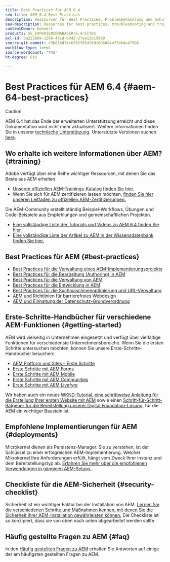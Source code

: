 ```yaml
---
title: Best Practices für AEM 6.4
seo-title: AEM 6.4 Best Practices
description: Ressourcen für Best Practices, Problembehandlung und Schulungen für AEM 6.4
seo-description: Resources for best practices, troubleshooting and training for AEM 6.4
contentOwner: bohnert
products: SG_EXPERIENCEMANAGER/6.4/SITES
exl-id: ba222869-1268-481d-b342-27ea12b15999
source-git-commit: c5b816d74c6f02f85476d16868844f39b4c47996
workflow-type: tm+mt
source-wordcount: '445'
ht-degree: 81%

---
```


# Best Practices für AEM 6.4 {#aem-64-best-practices}

>[!CAUTION]
>
>AEM 6.4 hat das Ende der erweiterten Unterstützung erreicht und diese Dokumentation wird nicht mehr aktualisiert. Weitere Informationen finden Sie in unserer [technische Unterstützung](https://helpx.adobe.com/de/support/programs/eol-matrix.html). Unterstützte Versionen suchen [here](https://experienceleague.adobe.com/docs/?lang=de).

## Wo erhalte ich weitere Informationen über AEM? {#training}

Adobe verfügt über eine Reihe wichtiger Ressourcen, mit denen Sie das Beste aus AEM erhalten.

* [Unseren offiziellen AEM-Trainings-Katalog finden Sie hier.](https://training.adobe.com/training/current-courses.html#solution=adobeExperienceManager&amp;p=1)
* Wenn Sie sich für AEM zertifizieren lassen möchten, [finden Sie hier unseren Leitfaden zu offiziellen AEM-Zertifizierungen.](https://training.adobe.com/certification/exams.html#p=1&amp;solution=adobeExperienceManager)

Die AEM-Community erstellt ständig Beispiel-Workflows, Übungen und Code-Beispiele aus Empfehlungen und gemeinschaftlichen Projekten.

* [Eine vollständige Liste der Tutorials und Videos zu AEM 6.4 finden Sie hier.](https://experienceleague.adobe.com/docs/experience-manager-tutorials.html#videos-and-tutorials)
* [Eine vollständige Liste der Artikel zu AEM in der Wissensdatenbank finden Sie hier.](https://helpx.adobe.com/de/experience-manager/kb/index/full_kb_list.html)

## Best Practices für AEM {#best-practices}

* [Best Practices für die Verwaltung eines AEM-Implementierungsprojekts](/help/managing/best-practices.md)
* [Best Practices für die Bearbeitung (Authoring) in AEM](/help/sites-authoring/best-practices.md)
* [Best Practices für die Verwaltung von AEM](/help/sites-administering/administer-best-practices.md)
* [Best Practices für die Entwicklung in AEM](/help/sites-developing/best-practices.md)
* [Best Practices für die Suchmaschinenoptimierung und URL-Verwaltung](/help/managing/seo-and-url-management.md)
* [AEM und Richtlinien für barrierefreies Webdesign](/help/managing/web-accessibility.md)
* [AEM und Einhaltung der Datenschutz-Grundverordnung](/help/managing/data-protection-and-privacy.md)

## Erste-Schritte-Handbücher für verschiedene AEM-Funktionen {#getting-started}

AEM wird vielseitig in Unternehmen eingesetzt und verfügt über vielfältige Funktionen für verschiedenste Unternehmensbereiche. Wenn Sie die ersten Schritte untersuchen möchten, können Sie unsere Erste-Schritte-Handbücher besuchen:

* [AEM Platform und Sites – Erste Schritte](/help/sites-deploying/deploy.md#getting-started)
* [Erste Schritte mit AEM Forms](/help/forms/using/introduction-aem-forms.md)
* [Erste Schritte mit AEM Mobile](/help/mobile/getting-started-aem-mobile.md)
* [Erste Schritte mit AEM Communities](/help/communities/getting-started.md)
* [Erste Schritte mit AEM Livefyre](https://experienceleague.adobe.com/docs/livefyre/implementation/getting-started/c-getting-started.html)

Wir haben auch ein neues [WKND-Tutorial, eine schrittweise Anleitung für die Erstellung Ihrer ersten Website mit AEM](https://experienceleague.adobe.com/docs/experience-manager-learn/getting-started-wknd-tutorial-develop/overview.html?lang=de) sowie einen [Schritt-für-Schritt-Ratgeber für die Bereitstellung unserer Digital Foundation-Lösung](https://experienceleague.adobe.com/#courses), für die AEM ein wichtiger Baustein ist.

## Empfohlene Implementierungen für AEM {#deployments}

Microkernel dienen als Persistenz-Manager. Sie zu verstehen, ist der Schlüssel zu einer erfolgreichen AEM-Implementierung. Welcher Mikrokernel Ihre Anforderungen erfüllt, hängt vom Zweck Ihrer Instanz und dem Bereitstellungstyp ab. [Erfahren Sie mehr über die empfohlenen Verwendungen in gängigen AEM-Setups.](/help/sites-deploying/recommended-deploys.md)

## Checkliste für die AEM-Sicherheit {#security-checklist}

Sicherheit ist ein wichtiger Faktor bei der Installation von AEM. [Lernen Sie die verschiedenen Schritte und Maßnahmen kennen, mit denen Sie die Sicherheit Ihrer AEM-Installation gewährleisten können.](/help/sites-administering/security-checklist.md) Die Checkliste ist so konzipiert, dass sie von oben nach unten abgearbeitet werden sollte.

## Häufig gestellte Fragen zu AEM {#faq}

In den [Häufig gestellten Fragen zu AEM](/help/sites-administering/aem-faqs.md) erhalten Sie Antworten auf einige der am häufigsten gestellten Fragen zu AEM.
